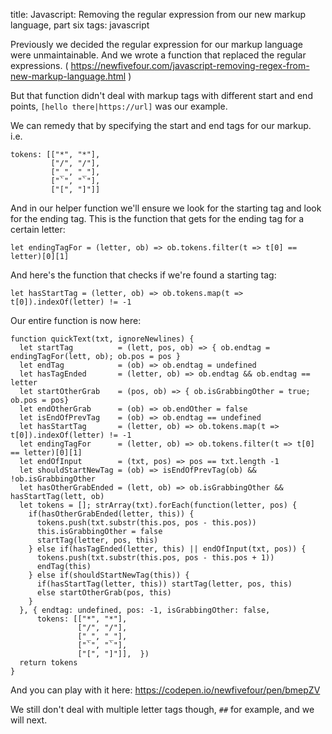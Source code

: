 title: Javascript: Removing the regular expression from our new markup language, part six
tags: javascript

Previously we decided the regular expression for our markup language were unmaintainable. And we wrote a function that replaced the regular expressions. ( https://newfivefour.com/javascript-removing-regex-from-new-markup-language.html )

But that function didn't deal with markup tags with different start and end points, `[hello there|https://url]` was our example.

We can remedy that by specifying the start and end tags for our markup. i.e.

```
tokens: [["*", "*"], 
         ["/", "/"], 
         ["_", "_"], 
         ["`", "`"],
         ["[", "]"]]
```

And in our helper function we'll ensure we look for the starting tag and look for the ending tag. This is the function that gets for the ending tag for a certain letter:

```
let endingTagFor = (letter, ob) => ob.tokens.filter(t => t[0] == letter)[0][1]
```

And here's the function that checks if we're found a starting tag:

```
let hasStartTag = (letter, ob) => ob.tokens.map(t => t[0]).indexOf(letter) != -1
```

Our entire function is now here:

```
function quickText(txt, ignoreNewlines) {
  let startTag          = (lett, pos, ob) => { ob.endtag = endingTagFor(lett, ob); ob.pos = pos }
  let endTag            = (ob) => ob.endtag = undefined
  let hasTagEnded       = (letter, ob) => ob.endtag && ob.endtag == letter
  let startOtherGrab    = (pos, ob) => { ob.isGrabbingOther = true; ob.pos = pos}
  let endOtherGrab      = (ob) => ob.endOther = false
  let isEndOfPrevTag    = (ob) => ob.endtag == undefined
  let hasStartTag       = (letter, ob) => ob.tokens.map(t => t[0]).indexOf(letter) != -1
  let endingTagFor      = (letter, ob) => ob.tokens.filter(t => t[0] == letter)[0][1]
  let endOfInput        = (txt, pos) => pos == txt.length -1
  let shouldStartNewTag = (ob) => isEndOfPrevTag(ob) && !ob.isGrabbingOther
  let hasOtherGrabEnded = (lett, ob) => ob.isGrabbingOther && hasStartTag(lett, ob)
  let tokens = []; strArray(txt).forEach(function(letter, pos) {
    if(hasOtherGrabEnded(letter, this)) {
      tokens.push(txt.substr(this.pos, pos - this.pos))
      this.isGrabbingOther = false
      startTag(letter, pos, this)
    } else if(hasTagEnded(letter, this) || endOfInput(txt, pos)) {
      tokens.push(txt.substr(this.pos, pos - this.pos + 1))
      endTag(this)
    } else if(shouldStartNewTag(this)) {
      if(hasStartTag(letter, this)) startTag(letter, pos, this)
      else startOtherGrab(pos, this)
    }
  }, { endtag: undefined, pos: -1, isGrabbingOther: false, 
      tokens: [["*", "*"], 
               ["/", "/"], 
               ["_", "_"], 
               ["`", "`"],
               ["[", "]"]],  })
  return tokens
}
```

And you can play with it here: https://codepen.io/newfivefour/pen/bmepZV

We still don't deal with multiple letter tags though, `##` for example, and we will next.


